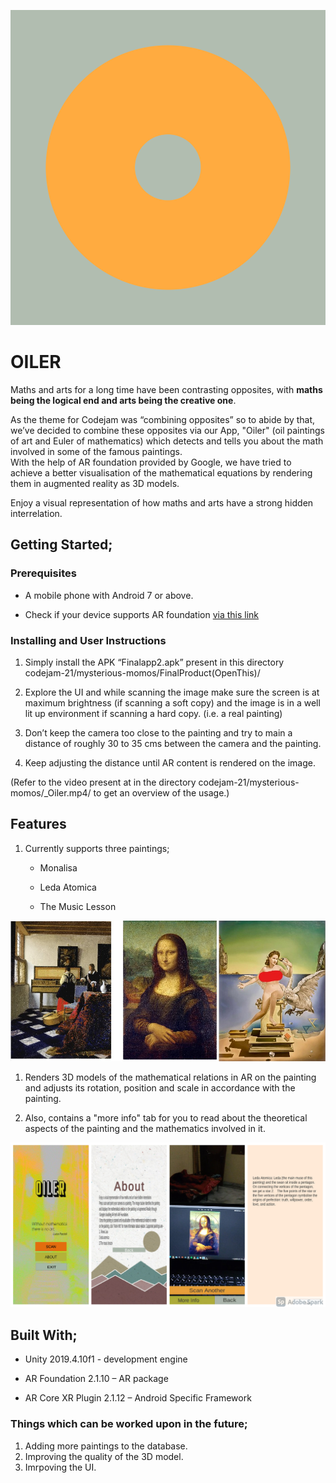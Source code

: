 ![alt](logo.png)

# OILER 

Maths and arts for a long time have been contrasting opposites, with **maths being the logical end and arts being the creative one**. 

As the theme for Codejam was “combining opposites” so to abide by that, we’ve decided to combine these opposites via our App, "Oiler" (oil paintings of art and Euler of mathematics) which detects and tells you about the math involved in some of the famous paintings.                                                                                             
With the help of AR foundation provided by Google, we have tried to achieve a better visualisation of the mathematical equations by rendering them in augmented reality as 3D models. 

Enjoy a visual representation of how maths and arts have a strong hidden interrelation.

## Getting Started;

### Prerequisites

* A mobile phone with Android 7 or above.

* Check if your device supports AR foundation [via this link](https://developers.google.com/ar/discover/supported-devices)

### Installing and User Instructions
1. Simply install the APK “Finalapp2.apk” present in this directory
codejam-21/mysterious-momos/FinalProduct(OpenThis)/

1.	Explore the UI and while scanning the image make sure the screen is at maximum brightness (if scanning a soft copy) and the image is in a well lit up environment if scanning a hard copy. (i.e. a real painting)
1.	Don’t keep the camera too close to the painting and try to main a distance of roughly  30 to 35 cms between the camera and the painting.
   1.	Keep adjusting the distance until AR content is rendered on the image.

(Refer to the video present at in the directory codejam-21/mysterious-momos/_Oiler.mp4/ to get an overview of the usage.)


## Features

1. Currently supports three paintings; 
   
   * Monalisa

   * Leda Atomica

   * The Music Lesson
   
![alt](Paintings.jpg)

1. Renders 3D models of the mathematical relations in AR on the painting and adjusts its rotation, position and scale in accordance with the painting. 

1. Also, contains a "more info" tab for you to read about the theoretical aspects of the painting and the mathematics involved in it.

![alt](features.png)

## Built With;

* Unity 2019.4.10f1 - development engine

* AR Foundation 2.1.10 – AR package

* AR Core XR Plugin 2.1.12 – Android Specific Framework

### Things which can be worked upon in the future;
1. Adding more paintings to the database.
2. Improving the quality of the 3D model.
3. Imrpoving the UI.

